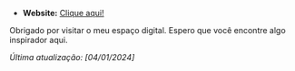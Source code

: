 - **Website:** [Clique aqui!](https://Jonathaannn.github.io/jonathan)

Obrigado por visitar o meu espaço digital. Espero que você encontre algo inspirador aqui.

*Última atualização: [04/01/2024]*